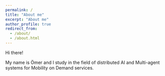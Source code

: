 ```yaml
---
permalink: /
title: "About me"
excerpt: "About me"
author_profile: true
redirect_from: 
  - /about/
  - /about.html
---
```


Hi there!

My name is Ömer and I study in the field of distributed AI and Multi-agent systems for Mobility on Demand services.

